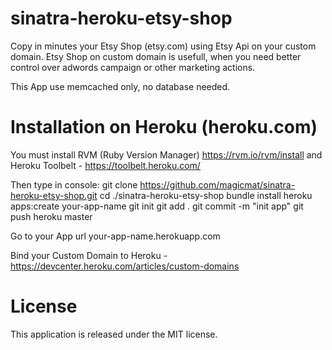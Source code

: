 sinatra-heroku-etsy-shop
========================

Copy in minutes your Etsy Shop (etsy.com) using Etsy Api on your custom domain.
Etsy Shop on custom domain is usefull, when you need better control over adwords campaign or other marketing actions.

This App use memcached only, no database needed.

Installation on Heroku (heroku.com)
========================
You must install RVM (Ruby Version Manager) https://rvm.io/rvm/install 
and Heroku Toolbelt - https://toolbelt.heroku.com/

Then type in console:
git clone https://github.com/magicmat/sinatra-heroku-etsy-shop.git
cd ./sinatra-heroku-etsy-shop
bundle install
heroku apps:create your-app-name
git init
git add .
git commit -m "init app"
git push heroku master

Go to your App url your-app-name.herokuapp.com

Bind your Custom Domain to Heroku - https://devcenter.heroku.com/articles/custom-domains


License
========================
This application is released under the MIT license.
